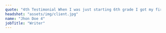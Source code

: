 ```yaml
---
quote: "4th Testimonial When I was just starting 6th grade I got my first job. Paperboy! Boy, was I excited. At that time I had spent a lot of time actually playing the video official."
headshot: "assets/img/client.jpg"
name: "Jhon Doe 4"
jobTitle: "Writer"
---
```


